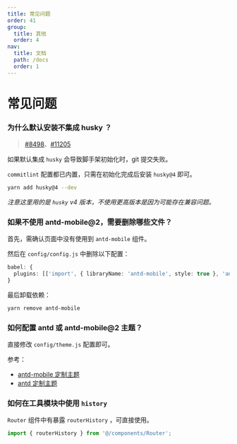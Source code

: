 ```yaml
---
title: 常见问题
order: 41
group:
  title: 其他
  order: 4
nav:
  title: 文档
  path: /docs
  order: 1
---
```


# 常见问题

### 为什么默认安装不集成 husky ？

> [#8498](https://github.com/facebook/create-react-app/issues/8498)、[#11205](https://github.com/facebook/create-react-app/issues/11205)

如果默认集成 `husky` 会导致脚手架初始化时，git 提交失败。

`commitlint` 配置都已内置，只需在初始化完成后安装 `husky@4` 即可。

```bash
yarn add husky@4 --dev
```

_注意这里用的是 `husky` v4 版本，不使用更高版本是因为可能存在兼容问题。_

### 如果不使用 antd-mobile@2，需要删除哪些文件？

首先，需确认页面中没有使用到 `antd-mobile` 组件。

然后在 `config/config.js` 中删除以下配置：

```typescript
babel: {
  plugins: [['import', { libraryName: 'antd-mobile', style: true }, 'antd-mobile']];
}
```

最后卸载依赖：

```bash
yarn remove antd-mobile
```

### 如何配置 antd 或 antd-mobile@2 主题？

直接修改 `config/theme.js` 配置即可。

参考：

- [antd-mobile 定制主题]
- [antd 定制主题]

### 如何在工具模块中使用 `history`

`Router` 组件中有暴露 `routerHistory` ，可直接使用。

```typescript
import { routerHistory } from '@/components/Router';
```

[antd 定制主题]: https://ant-design.gitee.io/docs/react/customize-theme-cn
[antd-mobile 定制主题]: https://antd-mobile-doc-v2.gitee.io/docs/react/customize-theme-cn
